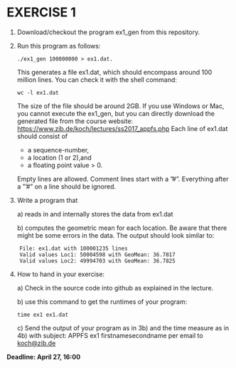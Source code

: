 # EXERCISE 1
1. Download/checkout the program ex1_gen from this repository.
2. Run this program as follows:

    `./ex1_gen 100000000 > ex1.dat.`

   This generates a file ex1.dat, which should encompass around 100 million lines. You can check it with the shell command:

    `wc -l ex1.dat`

   The size of the file should be around 2GB. If you use Windows or Mac, you cannot execute the ex1_gen, but you can directly download
   the generated file from the course website: https://www.zib.de/koch/lectures/ss2017_appfs.php
   Each line of ex1.dat should consist of

   - a sequence-number,
   - a location (1 or 2),and
   - a floating point value > 0.

   Empty lines are allowed. Comment lines start	with a ”#”. Everything after a ”’#” on a line should be ignored.

3. Write a program that

   a) reads in and internally stores the data from ex1.dat

   b) computes the geometric mean for each location. Be aware that there might be some errors in the data. The output should look similar to:

```
    File: ex1.dat with 100001235 lines
    Valid values Loc1: 50004598 with GeoMean: 36.7817
    Valid values Loc2: 49994703 with GeoMean: 36.7825
```

4. How to hand in your exercise:

   a) Check in the source code into github as explained in the lecture.

   b) use this command to get the runtimes of your program:

    `time ex1 ex1.dat`

   c) Send the output of your program as in 3b) and the time measure as in 4b) with subject: APPFS ex1 firstnamesecondname per email to <koch@zib.de>


**Deadline:   April 27, 16:00**
